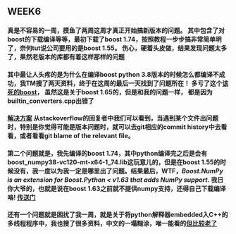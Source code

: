 ## WEEK6

#### 真是不容易的一周，摸鱼了两周这周才真正开始搞新版本的问题。 其中包含了对boost的下载编译等等，最初下载了boost 1.74，按照教程一步步搞非常简单明了，奈何tut说公司要用的是boost 1.55。 伤心，硬着头皮做，结果发现问题太多了，果然老版本的库都有着这样那样的问题

#### 其中最让人头疼的是为什么在编译boost python 3.8版本的时候怎么都编译不成功，我TM搜了两天资料，终于在这周的最后一天找到了问题所在！ 多亏了这个[该死的boost](https://stackoverflow.com/questions/54991157/cant-compile-boost-python-1-65-1-with-msvc2015)， 虽然这是关于boost 1.65的，但是和我的问题一样， 都是因为builtin_converters.cpp出错了

#### [解决方案](https://github.com/boostorg/python/commit/660487c43fde76f3e64f1cb2e644500da92fe582) 从stackoverflow的回复者中我们可以看到，当遇到某个文件出问题时，特别是你觉得可能是版本问题时，就可以去git相应的commit history中去看看，或者看看git blame of the relevant file。

#### 第二个问题就是，我先编译的boost 1.74，其中python编译完之后是会有boost_numpy38-vc120-mt-x64-1_74.lib这玩意儿的，但是在boost 1.55的时候没有，我一度以为我一定是哪里出了问题。结果最后，WTF，*Boost.NumPy is an extension for Boost.Python < v1.63 that adds NumPy support.* 我日你大爷的，也就是说在boost 1.63之前就不提供numpy支持，还得自己下载编译咯!  [传送门](https://github.com/ndarray/Boost.NumPy)

#### 还有一个问题就是困扰了我一周，就是关于将python解释器embedded入C++的多线程程序中，我也搜了很多资料，中文的一塌糊涂，唯一能看的[但比较老了](http://www.cppblog.com/API/archive/2013/12/06/204618.html)
